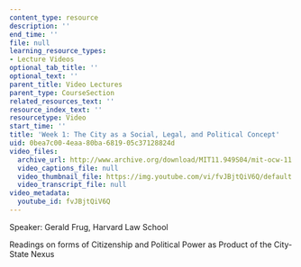 ```yaml
---
content_type: resource
description: ''
end_time: ''
file: null
learning_resource_types:
- Lecture Videos
optional_tab_title: ''
optional_text: ''
parent_title: Video Lectures
parent_type: CourseSection
related_resources_text: ''
resource_index_text: ''
resourcetype: Video
start_time: ''
title: 'Week 1: The City as a Social, Legal, and Political Concept'
uid: 0bea7c00-4eaa-80ba-6819-05c37128824d
video_files:
  archive_url: http://www.archive.org/download/MIT11.949S04/mit-ocw-11.949-08mar2004-220k.mp4
  video_captions_file: null
  video_thumbnail_file: https://img.youtube.com/vi/fvJBjtQiV6Q/default.jpg
  video_transcript_file: null
video_metadata:
  youtube_id: fvJBjtQiV6Q
---
```


Speaker: Gerald Frug, Harvard Law School

Readings on forms of Citizenship and Political Power as Product of the City-State Nexus
